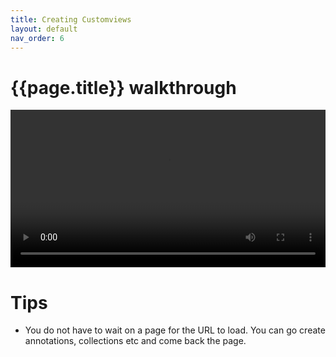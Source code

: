 ```yaml
---
title: Creating Customviews
layout: default
nav_order: 6
---
```

# {{page.title}} walkthrough

<video id="video" controls preload="metadata" width="100%">
   <source src="{{site.baseurl}}/videos/customviews.mp4" type="video/mp4">
</video>

# Tips
* You do not have to wait on a page for the URL to load. You can go create annotations, collections etc and come back the page.

